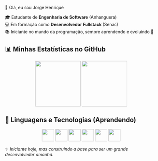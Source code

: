 👋 Olá, eu sou Jorge Henrique 

🎓 Estudante de **Engenharia de Software** (Anhanguera)  
💻 Em formação como **Desenvolvedor Fullstack** (Senac)  
📚 Iniciante no mundo da programação, sempre aprendendo e evoluindo 🚀  

## 📊 Minhas Estatísticas no GitHub
<div align="center">

  <img height="150" src="https://github-readme-stats.vercel.app/api?username=jorgehsguimaraes&show_icons=true&theme=radical"/>  
  <img height="150" src="https://github-readme-stats.vercel.app/api/top-langs/?username=jorgehsguimaraes&layout=compact&theme=radical"/>

</div>

## 🚀 Linguagens e Tecnologias (Aprendendo)

<div align="center">
  
<img src="https://cdn.jsdelivr.net/gh/devicons/devicon/icons/c/c-original.svg" width="40" height="40"/>
<img src="https://cdn.jsdelivr.net/gh/devicons/devicon/icons/css3/css3-original.svg" width="40" height="40"/>
<img src="https://cdn.jsdelivr.net/gh/devicons/devicon/icons/javascript/javascript-original.svg" width="40" height="40"/>
<img src="https://cdn.jsdelivr.net/gh/devicons/devicon/icons/python/python-original.svg" width="40" height="40"/>
<img src="https://cdn.jsdelivr.net/gh/devicons/devicon/icons/html5/html5-original.svg" width="40" height="40"/>
<img src="https://cdn.jsdelivr.net/gh/devicons/devicon/icons/java/java-original-wordmark.svg" width="40" height="40"/> <!-- Java com fundo quadrado -->

</div>

✨ *Iniciante hoje, mas construindo a base para ser um grande desenvolvedor amanhã.* 

